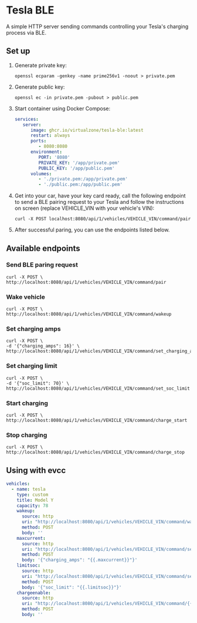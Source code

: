 # Tesla BLE
A simple HTTP server sending commands controlling your Tesla's charging process via BLE.

## Set up
1. Generate private key:

   ```openssl ecparam -genkey -name prime256v1 -noout > private.pem```
1. Generate public key:

   ```openssl ec -in private.pem -pubout > public.pem```
1. Start container using Docker Compose:

   ```yaml
   services:
      server:
         image: ghcr.io/virtualzone/tesla-ble:latest
         restart: always
         ports:
            - 8080:8080
         environment:
            PORT: '8080'
            PRIVATE_KEY: '/app/private.pem'
            PUBLIC_KEY: '/app/public.pem'
         volumes:
            - './private.pem:/app/private.pem'
            - './public.pem:/app/public.pem'
   ```
1. Get into your car, have your key card ready, call the following endpoint to send a BLE pairing request to your Tesla and follow the instructions on screen (replace VEHICLE_VIN with your vehicle's VIN):

   ```
   curl -X POST localhost:8080/api/1/vehicles/VEHICLE_VIN/command/pair
   ```
1. After successful paring, you can use the endpoints listed below.

## Available endpoints
### Send BLE paring request
   ```
   curl -X POST \
   http://localhost:8080/api/1/vehicles/VEHICLE_VIN/command/pair
   ```

### Wake vehicle
   ```
   curl -X POST \
   http://localhost:8080/api/1/vehicles/VEHICLE_VIN/command/wakeup
   ```

### Set charging amps
   ```
   curl -X POST \
   -d '{"charging_amps": 16}' \
   http://localhost:8080/api/1/vehicles/VEHICLE_VIN/command/set_charging_amps
   ```

### Set charging limit
   ```
   curl -X POST \
   -d '{"soc_limit": 70}' \
   http://localhost:8080/api/1/vehicles/VEHICLE_VIN/command/set_soc_limit
   ```

### Start charging
   ```
   curl -X POST \
   http://localhost:8080/api/1/vehicles/VEHICLE_VIN/command/charge_start
   ```

### Stop charging
   ```
   curl -X POST \
   http://localhost:8080/api/1/vehicles/VEHICLE_VIN/command/charge_stop
   ```

## Using with evcc
```yaml
vehicles:
  - name: tesla
    type: custom
    title: Model Y
    capacity: 78
    wakeup:
      source: http
      uri: "http://localhost:8080/api/1/vehicles/VEHICLE_VIN/command/wake_up"
      method: POST
      body: ''
    maxcurrent:
      source: http
      uri: "http://localhost:8080/api/1/vehicles/VEHICLE_VIN/command/set_charging_amps"
      method: POST
      body: '{"charging_amps": "{{.maxcurrent}}"}'
    limitsoc:
      source: http
      uri: "http://localhost:8080/api/1/vehicles/VEHICLE_VIN/command/set_soc_limit"
      method: POST
      body: '{"soc_limit": "{{.limitsoc}}"}'
    chargeenable:
      source: http
      uri: "http://localhost:8080/api/1/vehicles/VEHICLE_VIN/command/{{if .chargeenable}}charge_start{{else}}charge_stop{{end}}"
      method: POST
      body: ''
```
